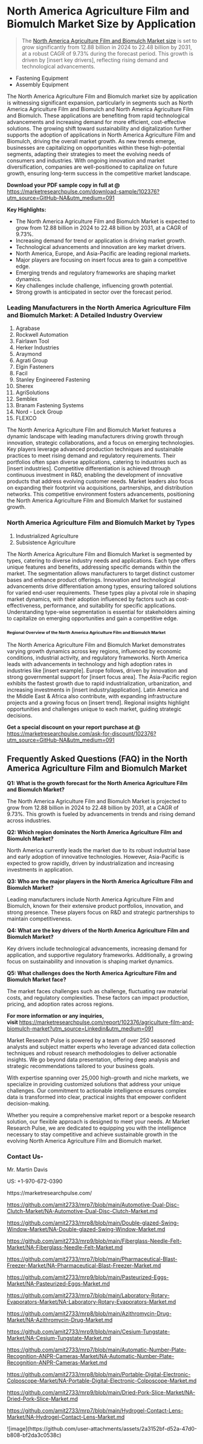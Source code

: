 <h1>North America Agriculture Film and Biomulch Market&nbsp;Size by Application</h1><blockquote><p>The <a href="https://marketresearchpulse.com/download-sample/102376?utm_source=GitHub-NA&amp;utm_medium=091">North America Agriculture Film and Biomulch Market size</a> is set to grow significantly from 12.88 billion in 2024 to 22.48 billion by 2031, at a robust CAGR of 9.73% during the forecast period. This growth is driven by [insert key drivers], reflecting rising demand and technological advancements.</p></blockquote><ul><li>Fastening Equipment <li> Assembly Equipment</li></ul><p>The North America Agriculture Film and Biomulch market size by application is witnessing significant expansion, particularly in segments such as North America Agriculture Film and Biomulch and North America Agriculture Film and Biomulch. These applications are benefiting from rapid technological advancements and increasing demand for more efficient, cost-effective solutions. The growing shift toward sustainability and digitalization further supports the adoption of applications in North America Agriculture Film and Biomulch, driving the overall market growth. As new trends emerge, businesses are capitalizing on opportunities within these high-potential segments, adapting their strategies to meet the evolving needs of consumers and industries. With ongoing innovation and market diversification, companies are well-positioned to capitalize on future growth, ensuring long-term success in the competitive market landscape.</p><p><strong>Download your PDF sample copy in full at @ </strong><a href="https://marketresearchpulse.com/download-sample/102376?utm_source=GitHub-NA&amp;utm_medium=091">https://marketresearchpulse.com/download-sample/102376?utm_source=GitHub-NA&amp;utm_medium=091</a></p><p><strong>Key Highlights: </strong></p><ul><li>The North America Agriculture Film and Biomulch Market is expected to grow from 12.88 billion in 2024 to 22.48 billion by 2031, at a CAGR of 9.73%.</li><li>Increasing demand for trend or application is driving market growth.</li><li>Technological advancements and innovation are key market drivers.</li><li>North America, Europe, and Asia-Pacific are leading regional markets.</li><li>Major players are focusing on insert focus area to gain a competitive edge.</li><li>Emerging trends and regulatory frameworks are shaping market dynamics.</li><li>Key challenges include challenge, influencing growth potential.</li><li>Strong growth is anticipated in sector over the forecast period.</li></ul><h3>Leading Manufacturers in the North America Agriculture Film and Biomulch Market: A Detailed Industry Overview</h3><ol><li>Agrabase</li><li>Rockwell Automation</li><li>Fairlawn Tool</li><li>Herker Industries</li><li>Araymond</li><li>Agrati Group</li><li>Elgin Fasteners</li><li>Facil</li><li>Stanley Engineered Fastening</li><li>Sherex</li><li>AgriSolutions</li><li>Semblex</li><li>Branam Fastening Systems</li><li>Nord - Lock Group</li><li>FLEXCO</li></ol><div class="flex max-w-full flex-col flex-grow"><div class="min-h-8 text-message flex w-full flex-col items-end gap-2 whitespace-normal break-words [.text-message+&amp;]:mt-5" dir="auto" data-message-author-role="assistant" data-message-id="fd8432e4-4910-450d-b182-61b7bfb0a01f" data-message-model-slug="gpt-4o"><div class="flex w-full flex-col gap-1 empty:hidden first:pt-[3px]"><div class="markdown prose w-full break-words dark:prose-invert light"><p>The North America Agriculture Film and Biomulch Market features a dynamic landscape with leading manufacturers driving growth through innovation, strategic collaborations, and a focus on emerging technologies. Key players leverage advanced production techniques and sustainable practices to meet rising demand and regulatory requirements. Their portfolios often span diverse applications, catering to industries such as [insert industries]. Competitive differentiation is achieved through continuous investment in R&amp;D, enabling the development of innovative products that address evolving customer needs. Market leaders also focus on expanding their footprint via acquisitions, partnerships, and distribution networks. This competitive environment fosters advancements, positioning the North America Agriculture Film and Biomulch Market for sustained growth.</p></div></div></div></div><h3>North America Agriculture Film and Biomulch Market by Types</h3><ol><li>Industrialized Agriculture <li> Subsistence Agriculture</li></ol><div class="flex max-w-full flex-col flex-grow"><div class="min-h-8 text-message flex w-full flex-col items-end gap-2 whitespace-normal break-words [.text-message+&amp;]:mt-5" dir="auto" data-message-author-role="assistant" data-message-id="084470be-0bb7-4664-bddf-5156b4f41249" data-message-model-slug="gpt-4o-mini"><div class="flex w-full flex-col gap-1 empty:hidden first:pt-[3px]"><div class="markdown prose w-full break-words dark:prose-invert light"><p>The North America Agriculture Film and Biomulch Market is segmented by types, catering to diverse industry needs and applications. Each type offers unique features and benefits, addressing specific demands within the market. The segmentation allows manufacturers to target distinct customer bases and enhance product offerings. Innovation and technological advancements drive differentiation among types, ensuring tailored solutions for varied end-user requirements. These types play a pivotal role in shaping market dynamics, with their adoption influenced by factors such as cost-effectiveness, performance, and suitability for specific applications. Understanding type-wise segmentation is essential for stakeholders aiming to capitalize on emerging opportunities and gain a competitive edge.</p></div></div></div></div><h3><span style="font-size: 11px;">Regional Overview of the North America Agriculture Film and Biomulch Market</span></h3><div class="flex max-w-full flex-col flex-grow"><div class="min-h-8 text-message flex w-full flex-col items-end gap-2 whitespace-normal break-words [.text-message+&amp;]:mt-5" dir="auto" data-message-author-role="assistant" data-message-id="e9038762-ce64-4e30-91c9-9bd413514231" data-message-model-slug="gpt-4o-mini"><div class="flex w-full flex-col gap-1 empty:hidden first:pt-[3px]"><div class="markdown prose w-full break-words dark:prose-invert light"><p>The North America Agriculture Film and Biomulch Market demonstrates varying growth dynamics across key regions, influenced by economic conditions, industrial activity, and regulatory frameworks. North America leads with advancements in technology and high adoption rates in industries like [insert example]. Europe follows, driven by innovation and strong governmental support for [insert focus area]. The Asia-Pacific region exhibits the fastest growth due to rapid industrialization, urbanization, and increasing investments in [insert industry/application]. Latin America and the Middle East &amp; Africa also contribute, with expanding infrastructure projects and a growing focus on [insert trend]. Regional insights highlight opportunities and challenges unique to each market, guiding strategic decisions.</p></div></div></div></div><p><strong>Get a special discount on your report purchase at @ </strong><a href="https://marketresearchpulse.com/ask-for-discount/102376?utm_source=GitHub-NA&amp;utm_medium=091">https://marketresearchpulse.com/ask-for-discount/102376?utm_source=GitHub-NA&amp;utm_medium=091</a></p><h2>Frequently Asked Questions (FAQ) in the North America Agriculture Film and Biomulch Market</h2><p><strong>Q1: What is the growth forecast for the North America Agriculture Film and Biomulch Market?</strong></p><p>The North America Agriculture Film and Biomulch Market is projected to grow from 12.88 billion in 2024 to 22.48 billion by 2031, at a CAGR of 9.73%. This growth is fueled by advancements in trends and rising demand across industries.</p><p><strong>Q2: Which region dominates the North America Agriculture Film and Biomulch Market?</strong></p><p>North America currently leads the market due to its robust industrial base and early adoption of innovative technologies. However, Asia-Pacific is expected to grow rapidly, driven by industrialization and increasing investments in application.</p><p><strong>Q3: Who are the major players in the North America Agriculture Film and Biomulch Market?</strong></p><p>Leading manufacturers include North America Agriculture Film and Biomulch, known for their extensive product portfolios, innovation, and strong presence. These players focus on R&amp;D and strategic partnerships to maintain competitiveness.</p><p><strong>Q4: What are the key drivers of the North America Agriculture Film and Biomulch Market?</strong></p><p>Key drivers include technological advancements, increasing demand for application, and supportive regulatory frameworks. Additionally, a growing focus on sustainability and innovation is shaping market dynamics.</p><p><strong>Q5: What challenges does the North America Agriculture Film and Biomulch Market face?</strong></p><p>The market faces challenges such as challenge, fluctuating raw material costs, and regulatory complexities. These factors can impact production, pricing, and adoption rates across regions.</p><p><strong>For more information or any inquiries, visit&nbsp;</strong><a href="https://marketresearchpulse.com/report/102376/agriculture-film-and-biomulch-market?utm_source=Linkedin&utm_medium=091">https://marketresearchpulse.com/report/102376/agriculture-film-and-biomulch-market?utm_source=Linkedin&utm_medium=091</a></p><p>Market Research Pulse is powered by a team of over 250 seasoned analysts and subject matter experts who leverage advanced data collection techniques and robust research methodologies to deliver actionable insights. We go beyond data presentation, offering deep analysis and strategic recommendations tailored to your business goals.</p><p>With expertise spanning over 25,000 high-growth and niche markets, we specialize in providing customized solutions that address your unique challenges. Our commitment to actionable intelligence ensures complex data is transformed into clear, practical insights that empower confident decision-making.</p><p>Whether you require a comprehensive market report or a bespoke research solution, our flexible approach is designed to meet your needs. At Market Research Pulse, we are dedicated to equipping you with the intelligence necessary to stay competitive and achieve sustainable growth in the evolving North America Agriculture Film and Biomulch market.</p><h3><strong>Contact Us-</strong></h3><p>Mr. Martin Davis</p><p>US: +1-970-672-0390</p><p>https://marketresearchpulse.com/</p><p><a href="https://github.com/amit2733/mrp7/blob/main/Automotive-Dual-Disc-Clutch-Market/NA-Automotive-Dual-Disc-Clutch-Market.md">https://github.com/amit2733/mrp7/blob/main/Automotive-Dual-Disc-Clutch-Market/NA-Automotive-Dual-Disc-Clutch-Market.md</a></p><p><a href="https://github.com/amit2733/mrp8/blob/main/Double-glazed-Swing-Window-Market/NA-Double-glazed-Swing-Window-Market.md">https://github.com/amit2733/mrp8/blob/main/Double-glazed-Swing-Window-Market/NA-Double-glazed-Swing-Window-Market.md</a></p><p><a href="https://github.com/amit2733/mrp9/blob/main/Fiberglass-Needle-Felt-Market/NA-Fiberglass-Needle-Felt-Market.md">https://github.com/amit2733/mrp9/blob/main/Fiberglass-Needle-Felt-Market/NA-Fiberglass-Needle-Felt-Market.md</a></p><p><a href="https://github.com/amit2733/mrp7/blob/main/Pharmaceutical-Blast-Freezer-Market/NA-Pharmaceutical-Blast-Freezer-Market.md">https://github.com/amit2733/mrp7/blob/main/Pharmaceutical-Blast-Freezer-Market/NA-Pharmaceutical-Blast-Freezer-Market.md</a></p><p><a href="https://github.com/amit2733/mrp9/blob/main/Pasteurized-Eggs-Market/NA-Pasteurized-Eggs-Market.md">https://github.com/amit2733/mrp9/blob/main/Pasteurized-Eggs-Market/NA-Pasteurized-Eggs-Market.md</a></p><p><a href="https://github.com/amit2733/mrp7/blob/main/Laboratory-Rotary-Evaporators-Market/NA-Laboratory-Rotary-Evaporators-Market.md">https://github.com/amit2733/mrp7/blob/main/Laboratory-Rotary-Evaporators-Market/NA-Laboratory-Rotary-Evaporators-Market.md</a></p><p><a href="https://github.com/amit2733/mrp8/blob/main/Azithromycin-Drug-Market/NA-Azithromycin-Drug-Market.md">https://github.com/amit2733/mrp8/blob/main/Azithromycin-Drug-Market/NA-Azithromycin-Drug-Market.md</a></p><p><a href="https://github.com/amit2733/mrp9/blob/main/Cesium-Tungstate-Market/NA-Cesium-Tungstate-Market.md">https://github.com/amit2733/mrp9/blob/main/Cesium-Tungstate-Market/NA-Cesium-Tungstate-Market.md</a></p><p><a href="https://github.com/amit2733/mrp7/blob/main/Automatic-Number-Plate-Recognition-ANPR-Cameras-Market/NA-Automatic-Number-Plate-Recognition-ANPR-Cameras-Market.md">https://github.com/amit2733/mrp7/blob/main/Automatic-Number-Plate-Recognition-ANPR-Cameras-Market/NA-Automatic-Number-Plate-Recognition-ANPR-Cameras-Market.md</a></p><p><a href="https://github.com/amit2733/mrp8/blob/main/Portable-Digital-Electronic-Colposcope-Market/NA-Portable-Digital-Electronic-Colposcope-Market.md">https://github.com/amit2733/mrp8/blob/main/Portable-Digital-Electronic-Colposcope-Market/NA-Portable-Digital-Electronic-Colposcope-Market.md</a></p><p><a href="https://github.com/amit2733/mrp9/blob/main/Dried-Pork-Slice-Market/NA-Dried-Pork-Slice-Market.md">https://github.com/amit2733/mrp9/blob/main/Dried-Pork-Slice-Market/NA-Dried-Pork-Slice-Market.md</a></p><p><a href="https://github.com/amit2733/mrp7/blob/main/Hydrogel-Contact-Lens-Market/NA-Hydrogel-Contact-Lens-Market.md">https://github.com/amit2733/mrp7/blob/main/Hydrogel-Contact-Lens-Market/NA-Hydrogel-Contact-Lens-Market.md</a></p>
![image](https://github.com/user-attachments/assets/2a3152bf-d52a-47d0-b808-bf2da3c0538c)

